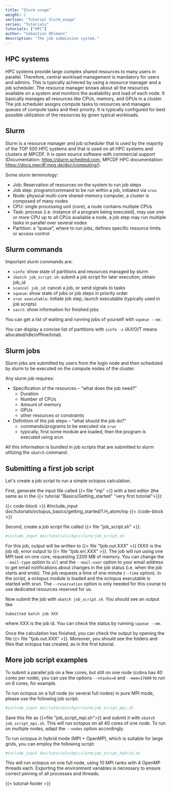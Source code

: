 ```yaml
---
title: "Slurm usage"
weight: 2
section: "Tutorial Slurm_usage"
series: "Tutorials"
tutorials: ["HPC"]
author: "Sebastian Ohlmann"
description: "The job submission system."
---
```



##  HPC systems

HPC systems provide large complex shared resources to many users in parallel.
Therefore, central workload management is mandatory for users and admins.
This is typically achieved by using a resource manager and a job scheduler.
The resource manager knows about all the resources available on a system
and monitors the availability and load of each node. It basically manages all
resources like CPUs, memory, and GPUs in a cluster. The job scheduler
assigns compute tasks to resources and manages queues of compute tasks and
their priority. It is typically configured for best possible utilization of the
resources by given typical workloads.


##  Slurm

Slurm is a resource manager and job scheduler that is used by the majority of
the TOP 500 HPC systems and that is used on all HPC systems and clusters at
MPCDF. It is open source software with commercial support (Documentation:
https://slurm.schedmd.com, MPCDF HPC documentation:
https://docs.mpcdf.mpg.de/doc/computing/).

Some slurm terminology:
* Job: Reservation of resources on the system to run job steps
* Job step: program/command to be run within a job, initiated via `srun`
* Node: physical multi-core shared-memory computer, a cluster is composed of many nodes
* CPU: single processing unit (core), a node contains multiple CPUs
* Task: process (i.e. instance of a program being executed), may use one or more CPU up to all CPUs available a node, a job step may run multiple tasks in parallel over several nodes
* Partition: a “queue”, where to run jobs, defines specific resource limits or access control


##  Slurm commands

Important slurm commands are:
* `sinfo`: show state of partitions and resources managed by slurm
* `sbatch job_script.sh`: submit a job script for later execution, obtain job_id
* `scancel job_id`: cancel a job, or send signals to tasks
* `squeue`: show state of jobs or job steps in priority order
* `srun executable`: Initiate job step, launch executable (typically used in job scripts)
* `sacct`: show information for finished jobs

You can get a list of waiting and running jobs of yourself with `squeue --me`.

You can display a concise list of partitions with `sinfo -s` (A/I/O/T means
allocated/idle/offline/total).


##  Slurm jobs

Slurm jobs are submitted by users from the login node and then scheduled by
slurm to be executed on the compute nodes of the cluster.

Any slurm job requires:
- Specification of the resources – “what does the job need?”
  * Duration
  * Number of CPUs
  * Amount of memory
  * GPUs
  * other resources or constraints
- Definition of the job steps – “what should the job do?”
  * commands/programs to be executed via `srun`
  * typically, first some module are loaded, then the program is executed using srun

All this information is bundled in job scripts that are submitted to slurm
utilizing the `sbatch` command.


##  Submitting a first job script

Let's create a job script to run a simple octopus calculation.

First, generate the input file called {{< file "inp" >}} with a text editor (the same as
in the {{< tutorial "Basics/Getting_started" "very first tutorial">}}):

{{< code-block >}}
#include_input doc/tutorials/octopus_basics/getting_started/1.H_atom/inp
{{< /code-block >}}

Second, create a job script file called {{< file "job_script.sh" >}}:

```bash
#include_input doc/tutorials/hpc/slurm/job_script.sh
```

For this job, output will be written to {{< file "tjob.out.XXX" >}} (XXX is the job id), error
output to {{< file "tjob.err.XXX" >}}. The job will run using one MPI task on one core,
requesting 2200 MB of memory. You can change the `--mail-type` option to `all`
and the `--mail-user` option to your email address to get email notifications
about changes in the job status (i.e. when the job starts and ends). The job
requests a time of one minute (`--time` option). In the script, a octopus
module is loaded and the octopus executable is started with srun. The
`--reservation` option is only needed for this course to use dedicated
resources reserved for us.

Now submit the job with `sbatch job_script.sh`. You should see an output like

```
Submitted batch job XXX
```

where XXX is the job id. You can check the status by running `squeue --me`.

Once the calculation has finished, you can check the output by opening the file
{{< file "tjob.out.XXX" >}}. Moreover, you should see the folders and files that octopus has
created, as in the first tutorial.


##  More job script examples

To submit a parallel job on a few cores, but still on one node (cobra has 40
cores per node), you can use the options `--ntasks=8` and `--mem=17600` to run
on 8 cores, for example.

To run octopus on a full node (or several full nodes) in pure MPI mode, please
use the following job script:

```bash
#include_input doc/tutorials/hpc/slurm/job_script_mpi.sh
```

Save this file as {{<file "job_script_mpi.sh">}} and submit it with `sbatch
job_script_mpi.sh`.  This will run octopus on all 40 cores of one node. To run
on multiple nodes, adapt the `--nodes` option accordingly.

To run octopus in hybrid mode (MPI + OpenMP), which is suitable for large
grids, you can employ the following script:

```bash
#include_input doc/tutorials/hpc/slurm/job_script_hybrid.sh
```

This will run octopus on one full node, using 10 MPI ranks with 4 OpenMP
threads each. Exporting the environment variables is necessary to ensure
correct pinning of all processes and threads.

{{< tutorial-footer >}}
